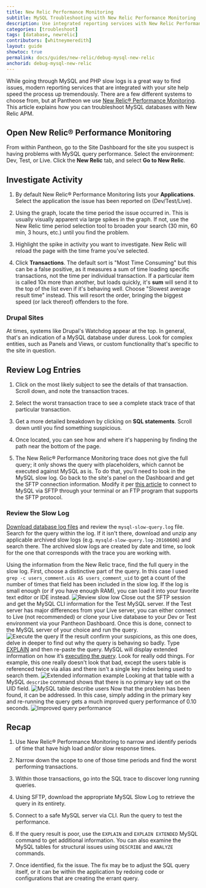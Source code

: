 ```yaml
---
title: New Relic Performance Monitoring
subtitle: MySQL Troubleshooting with New Relic Performance Monitoring
description: Use integrated reporting services with New Relic Performance Monitoring to isolate MySQL performance issues on your Drupal or WordPress sites.
categories: [troubleshoot]
tags: [database, newrelic]
contributors: [whitneymeredith]
layout: guide
showtoc: true
permalink: docs/guides/new-relic/debug-mysql-new-relic
anchorid: debug-mysql-new-relic
---
```


While going through MySQL and PHP slow logs is a great way to find issues, modern reporting services that are integrated with your site help speed the process up tremendously. There are a few different systems to choose from, but at Pantheon we use [New Relic&reg; Performance Monitoring](/guides/new-relic). This article explains how you can troubleshoot MySQL databases with New Relic APM.

## Open New Relic&reg; Performance Monitoring

From within Pantheon, go to the Site Dashboard for the site you suspect is having problems with MySQL query performance. Select the environment: Dev, Test, or Live. Click the **New Relic** tab, and select **Go to New Relic**.

## Investigate Activity

1. By default New Relic&reg; Performance Monitoring lists your **Applications**. Select the application the issue has been reported on (Dev/Test/Live).

1. Using the graph, locate the time period the issue occurred in. This is usually visually apparent via large spikes in the graph. If not, use the New Relic time period selection tool to broaden your search (30 min, 60 min, 3 hours, etc.) until you find the problem.

1. Highlight the spike in activity you want to investigate. New Relic will reload the page with the time frame you've selected.

1. Click **Transactions**. The default sort is "Most Time Consuming" but this can be a false positive, as it measures a sum of time loading specific transactions, not the time per individual transaction. If a particular item is called 10x more than another, but loads quickly, it's **sum** will send it to the top of the list even if it's behaving well. Choose "Slowest average result time" instead. This will resort the order, bringing the biggest speed (or lack thereof) offenders to the fore.

### Drupal Sites

At times, systems like Drupal's Watchdog appear at the top. In general, that's an indication of a MySQL database under duress. Look for complex entities, such as Panels and Views, or custom functionality that's specific to the site in question.

## Review Log Entries

1. Click on the most likely subject to see the details of that transaction. Scroll down, and note the transaction traces.

1. Select the worst transaction trace to see a complete stack trace of that particular transaction.

1. Get a more detailed breakdown by clicking on **SQL statements**. Scroll down until you find something suspicious.

1. Once located, you can see how and where it's happening by finding the path near the bottom of the page.

1. The New Relic&reg; Performance Monitoring trace does not give the full query; it only shows the query with placeholders, which cannot be executed against MySQL as is. To do that, you'll need to look in the MySQL slow log. Go back to the site's panel on the Dashboard and get the SFTP connection information. Modify it per [this article](/mysql-access#frequently-asked-questions) to connect to MySQL via SFTP through your terminal or an FTP program that supports the SFTP protocol.

### Review the Slow Log

[Download database log files](/logs#database-log-files) and review the `mysql-slow-query.log` file. Search for the query within the log. If it isn't there, download and unzip any applicable archived slow logs (e.g. `mysqld-slow-query.log-20160606`) and search there. The archived slow logs are created by date and time, so look for the one that corresponds with the trace you are working with.

Using the information from the New Relic trace, find the full query in the slow log. First, choose a distinctive part of the query. In this case I used `grep -c users_comment.uis AS users_comment_uid` to get a count of the number of times that field has been included in the slow log. If the log is small enough (or if you have enough RAM), you can load it into your favorite text editor or IDE instead.
 ![Review slow low](../../../images/review-slow-log.png)​
Close out the SFTP session and get the MySQL CLI information for the Test MySQL server. If the Test server has major differences from your Live server, you can either connect to Live (not recommended) or clone your Live database to your Dev or Test environment via your Pantheon Dashboard. Once this is done, connect to the MySQL server of your choice and run the query.  
 ![Execute the query](../../../images/execute-query.png)
If the result confirm your suspicions, as this one does, delve in deeper to find out why the query is behaving so badly. Type [EXPLAIN](https://dev.mysql.com/doc/refman/5.7/en/explain.html) and then re-paste the query. MySQL will display extended information on how it’s [executing the query](https://dev.mysql.com/doc/refman/5.7/en/using-explain.html). Look for really odd things. For example, this one really doesn't look that bad, except the users table is referenced twice via alias and there isn't a single key index being used to search them.
 ![Extended information example](../../../images/extended-info-example.png)
Looking at that table with a MySQL `describe` command shows that there is no primary key set on the UID field.
 ![MySQL table describe users](../../../images/mysql-table-describe-users.png)
Now that the problem has been found, it can be addressed. In this case, simply adding in the primary key and re-running the query gets a much improved query performance of 0.10 seconds.
 ![Improved query performance](../../../images/improved-query-preformance.png)

## Recap

1. Use New Relic&reg; Performance Monitoring to narrow and identify periods of time that have high load and/or slow response times.

1. Narrow down the scope to one of those time periods and find the worst performing transactions.

1. Within those transactions, go into the SQL trace to discover long running queries.

1. Using SFTP, download the appropriate MySQL Slow Log to retrieve the query in its entirety.

1. Connect to a safe MySQL server via CLI. Run the query to test the performance.

1. If the query result is poor, use the `EXPLAIN` and `EXPLAIN EXTENDED` MySQL command to get additional information. You can also examine the MySQL tables for structural issues using `DESCRIBE` and `ANALYZE` commands.

1. Once identified, fix the issue. The fix may be to adjust the SQL query itself, or it can be within the application by redoing code or configurations that are creating the errant query.
